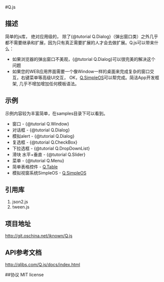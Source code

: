 #Q.js

## 描述
简单的js库， 绝对应用级的， 除了{@tutorial Q.Dialog}（弹出窗口类）之外几乎都不需要继承和扩展，因为只有真正需要扩展的人才会去做扩展。Q.js可以带来什么：

* 如果浏览器的弹出窗口不美观，{@tutorial Q.Dialog}可以很完美的解决这个问题
* 如果您的WEB应用界面需要一个像Window一样的桌面来完成复杂的窗口交互，右键菜单等高级UI交互， OK，<a target="_blank" href="../samples/Q.SimpleOS.html">Q.SimpleOS</a>可以帮完成。简洁App开发框架, 几乎不增加增加任何模板语法。


## 示例
示例内容较为丰富简单，在samples目录下可以看到。

* 窗口 - {@tutorial Q.Window}
* 对话框 - {@tutorial Q.Dialog}
* 模拟alert - {@tutorial Q.Dialog}
* 复选框 - {@tutorial Q.CheckBox}
* 下拉选框 - {@tutorial Q.DropDownList}
* 滑块 水平+垂直 - {@tutorial Q.Slider}
* 菜单 - {@tutorial Q.Menu}
* 简单表格控件 - <a target="_blank" href="../samples/Q.Table.html">Q.Table</a>
* 模拟视窗系统SimpleOS - <a target="_blank" href="../samples/Q.SimpleOS.html">Q.SimpleOS</a>


## 引用库
1. json2.js
2. tween.js

## 项目地址
http://git.oschina.net/iknown/Q.js

## API参考文档
http://qlibs.com/Q.js/docs/index.html


##协议
MIT license
